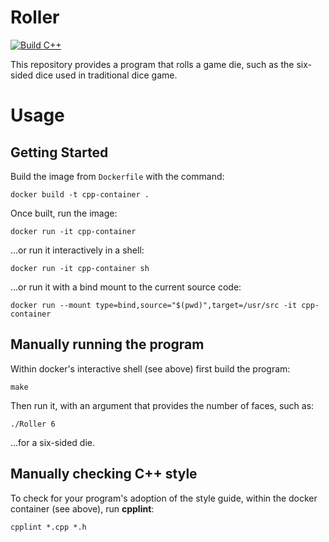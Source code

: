 # Roller

[![Build C++](https://github.com/Jooms/Roller/actions/workflows/actions.yml/badge.svg)](https://github.com/Jooms/Roller/actions/workflows/actions.yml)

This repository provides a program that rolls a game die, such as the
six-sided dice used in traditional dice game.

# Usage

## Getting Started

Build the image from `Dockerfile` with the command:

`docker build -t cpp-container .`

Once built, run the image:

`docker run -it cpp-container`

...or run it interactively in a shell:

`docker run -it cpp-container sh`

...or run it with a bind mount to the current source code:

`docker run --mount type=bind,source="$(pwd)",target=/usr/src -it cpp-container`

## Manually running the program

Within docker's interactive shell (see above) first build the program:

`make`

Then run it, with an argument that provides the number of faces, such as:

`./Roller 6`

...for a six-sided die.

## Manually checking C++ style

To check for your program's adoption of the style guide, within the docker
container (see above), run **cpplint**:

`cpplint *.cpp *.h`
